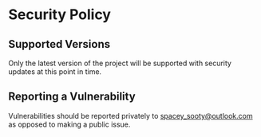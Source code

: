 # Security Policy

## Supported Versions
Only the latest version of the project will be supported with security updates at this point in time.

## Reporting a Vulnerability
Vulnerabilities should be reported privately to spacey_sooty@outlook.com as opposed to making a public issue. 
